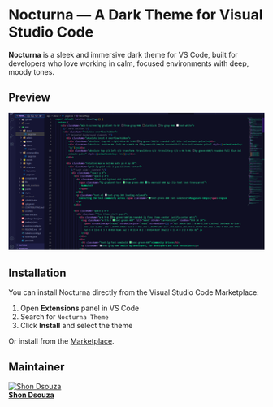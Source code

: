 # Nocturna — A Dark Theme for Visual Studio Code

**Nocturna** is a sleek and immersive dark theme for VS Code, built for developers who love working in calm, focused environments with deep, moody tones.

##  Preview

![Nocturna Theme Screenshot](./screenshot.png)

## Installation

You can install Nocturna directly from the Visual Studio Code Marketplace:

1. Open **Extensions** panel in VS Code  
2. Search for `Nocturna Theme`  
3. Click **Install** and select the theme

Or install from the [Marketplace](https://marketplace.visualstudio.com/items?itemName=ShonDsouza.nocturna-theme).

## Maintainer

[![Shon Dsouza](https://github.com/shondsouza.png?size=100)](https://github.com/shondsouza)  
[**Shon Dsouza**](https://github.com/shondsouza)

